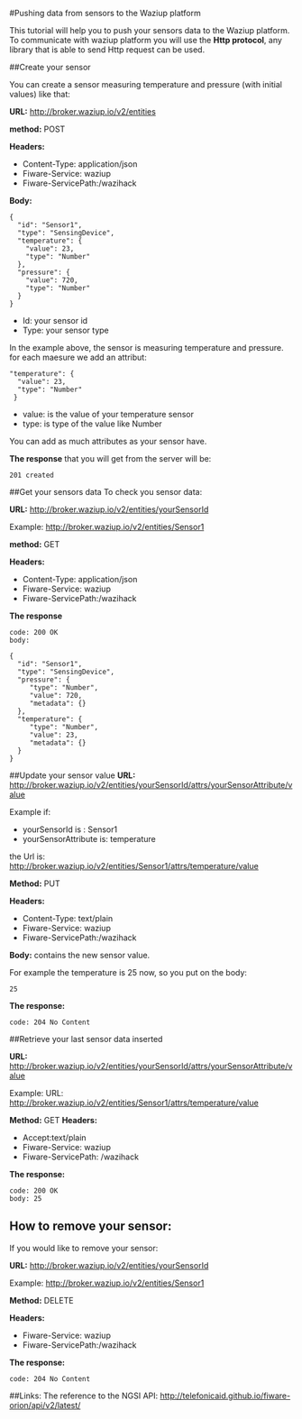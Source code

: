 #Pushing data from sensors to the Waziup platform

This tutorial will help you to push your sensors data to the Waziup platform.
To communicate with waziup platform you will use the **Http protocol**, any library that is able to send Http request can be used.

##Create your sensor

You can create a sensor measuring temperature and pressure (with initial values) like that:

**URL:** http://broker.waziup.io/v2/entities 

**method:** POST

**Headers:** 

*	Content-Type: application/json
*	Fiware-Service: waziup
*	Fiware-ServicePath:/wazihack

**Body:**

    {
      "id": "Sensor1",
      "type": "SensingDevice",
      "temperature": {
        "value": 23,
        "type": "Number"
      },
      "pressure": {
        "value": 720,
        "type": "Number"
      }
    }


* Id: your sensor id
* Type: your sensor type

In the example above, the sensor is measuring temperature and pressure. for each maesure we add an attribut:

    "temperature": {
      "value": 23,
      "type": "Number"
     }

* value: is the value of your temperature sensor
* type: is type of the value like Number

You can add as much attributes as your sensor have.

**The response** that you will get from the server will be:
        
    201 created

##Get your sensors data
To check you sensor data:

**URL:** http://broker.waziup.io/v2/entities/yourSensorId

Example:  http://broker.waziup.io/v2/entities/Sensor1 

**method:** GET

**Headers:** 

*	Content-Type: application/json
*	Fiware-Service: waziup
*	Fiware-ServicePath:/wazihack

**The response**
    
    code: 200 OK
    body:

    {
      "id": "Sensor1",
      "type": "SensingDevice",
      "pressure": {
         "type": "Number",
         "value": 720,
         "metadata": {}
      },
      "temperature": {
         "type": "Number",
         "value": 23,
         "metadata": {}
      }
    }
    
##Update your sensor value
**URL:** http://broker.waziup.io/v2/entities/yourSensorId/attrs/yourSensorAttribute/value  

Example if:

* yourSensorId is : Sensor1
* yourSensorAttribute is: temperature

the Url is:
http://broker.waziup.io/v2/entities/Sensor1/attrs/temperature/value

**Method:** PUT

**Headers:** 
* Content-Type: text/plain
* Fiware-Service: waziup
* Fiware-ServicePath:/wazihack

**Body:** contains the new sensor value.

For example the temperature is 25 now, so you put on the body:
    
    25
    
**The response:**
    
    code: 204 No Content

##Retrieve your last sensor data inserted

**URL:** http://broker.waziup.io/v2/entities/yourSensorId/attrs/yourSensorAttribute/value

Example:
URL: http://broker.waziup.io/v2/entities/Sensor1/attrs/temperature/value

**Method:** GET
**Headers:** 
* Accept:text/plain
* Fiware-Service: waziup
* Fiware-ServicePath: /wazihack

**The response:**

    code: 200 OK
    body: 25

## How to remove your sensor:

If you would like to remove your sensor:

**URL:** http://broker.waziup.io/v2/entities/yourSensorId

Example:  http://broker.waziup.io/v2/entities/Sensor1 

**Method:** DELETE

**Headers:**
* Fiware-Service: waziup
* Fiware-ServicePath:/wazihack

**The response:**

    code: 204 No Content        

##Links:
The reference to the NGSI API:
http://telefonicaid.github.io/fiware-orion/api/v2/latest/ 

